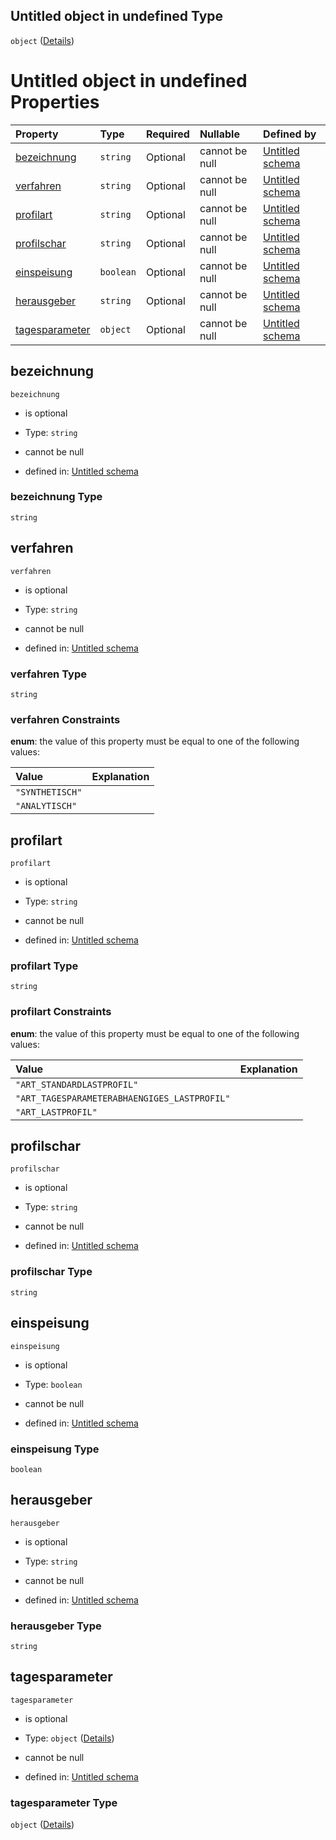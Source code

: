 ## Untitled object in undefined Type

`object` ([Details](lastprofil.md))

# Untitled object in undefined Properties

| Property                          | Type      | Required | Nullable       | Defined by                                                                                                                                                                               |
| :-------------------------------- | :-------- | :------- | :------------- | :--------------------------------------------------------------------------------------------------------------------------------------------------------------------------------------- |
| [bezeichnung](#bezeichnung)       | `string`  | Optional | cannot be null | [Untitled schema](lastprofil-properties-bezeichnung.md "https://raw.githubusercontent.com/conuti-gmbh/bo4e-schema/master/schemas/v1/com/Lastprofil.schema.json#/properties/bezeichnung") |
| [verfahren](#verfahren)           | `string`  | Optional | cannot be null | [Untitled schema](profilverfahren.md "https://raw.githubusercontent.com/conuti-gmbh/bo4e-schema/master/schemas/v1/enum/Profilverfahren.schema.json#/properties/verfahren")               |
| [profilart](#profilart)           | `string`  | Optional | cannot be null | [Untitled schema](profilart.md "https://raw.githubusercontent.com/conuti-gmbh/bo4e-schema/master/schemas/v1/enum/Profilart.schema.json#/properties/profilart")                           |
| [profilschar](#profilschar)       | `string`  | Optional | cannot be null | [Untitled schema](lastprofil-properties-profilschar.md "https://raw.githubusercontent.com/conuti-gmbh/bo4e-schema/master/schemas/v1/com/Lastprofil.schema.json#/properties/profilschar") |
| [einspeisung](#einspeisung)       | `boolean` | Optional | cannot be null | [Untitled schema](lastprofil-properties-einspeisung.md "https://raw.githubusercontent.com/conuti-gmbh/bo4e-schema/master/schemas/v1/com/Lastprofil.schema.json#/properties/einspeisung") |
| [herausgeber](#herausgeber)       | `string`  | Optional | cannot be null | [Untitled schema](lastprofil-properties-herausgeber.md "https://raw.githubusercontent.com/conuti-gmbh/bo4e-schema/master/schemas/v1/com/Lastprofil.schema.json#/properties/herausgeber") |
| [tagesparameter](#tagesparameter) | `object`  | Optional | cannot be null | [Untitled schema](tagesparameter.md "https://raw.githubusercontent.com/conuti-gmbh/bo4e-schema/master/schemas/v1/com/Tagesparameter.schema.json#/properties/tagesparameter")             |

## bezeichnung



`bezeichnung`

*   is optional

*   Type: `string`

*   cannot be null

*   defined in: [Untitled schema](lastprofil-properties-bezeichnung.md "https://raw.githubusercontent.com/conuti-gmbh/bo4e-schema/master/schemas/v1/com/Lastprofil.schema.json#/properties/bezeichnung")

### bezeichnung Type

`string`

## verfahren



`verfahren`

*   is optional

*   Type: `string`

*   cannot be null

*   defined in: [Untitled schema](profilverfahren.md "https://raw.githubusercontent.com/conuti-gmbh/bo4e-schema/master/schemas/v1/enum/Profilverfahren.schema.json#/properties/verfahren")

### verfahren Type

`string`

### verfahren Constraints

**enum**: the value of this property must be equal to one of the following values:

| Value           | Explanation |
| :-------------- | :---------- |
| `"SYNTHETISCH"` |             |
| `"ANALYTISCH"`  |             |

## profilart



`profilart`

*   is optional

*   Type: `string`

*   cannot be null

*   defined in: [Untitled schema](profilart.md "https://raw.githubusercontent.com/conuti-gmbh/bo4e-schema/master/schemas/v1/enum/Profilart.schema.json#/properties/profilart")

### profilart Type

`string`

### profilart Constraints

**enum**: the value of this property must be equal to one of the following values:

| Value                                        | Explanation |
| :------------------------------------------- | :---------- |
| `"ART_STANDARDLASTPROFIL"`                   |             |
| `"ART_TAGESPARAMETERABHAENGIGES_LASTPROFIL"` |             |
| `"ART_LASTPROFIL"`                           |             |

## profilschar



`profilschar`

*   is optional

*   Type: `string`

*   cannot be null

*   defined in: [Untitled schema](lastprofil-properties-profilschar.md "https://raw.githubusercontent.com/conuti-gmbh/bo4e-schema/master/schemas/v1/com/Lastprofil.schema.json#/properties/profilschar")

### profilschar Type

`string`

## einspeisung



`einspeisung`

*   is optional

*   Type: `boolean`

*   cannot be null

*   defined in: [Untitled schema](lastprofil-properties-einspeisung.md "https://raw.githubusercontent.com/conuti-gmbh/bo4e-schema/master/schemas/v1/com/Lastprofil.schema.json#/properties/einspeisung")

### einspeisung Type

`boolean`

## herausgeber



`herausgeber`

*   is optional

*   Type: `string`

*   cannot be null

*   defined in: [Untitled schema](lastprofil-properties-herausgeber.md "https://raw.githubusercontent.com/conuti-gmbh/bo4e-schema/master/schemas/v1/com/Lastprofil.schema.json#/properties/herausgeber")

### herausgeber Type

`string`

## tagesparameter



`tagesparameter`

*   is optional

*   Type: `object` ([Details](tagesparameter.md))

*   cannot be null

*   defined in: [Untitled schema](tagesparameter.md "https://raw.githubusercontent.com/conuti-gmbh/bo4e-schema/master/schemas/v1/com/Tagesparameter.schema.json#/properties/tagesparameter")

### tagesparameter Type

`object` ([Details](tagesparameter.md))
